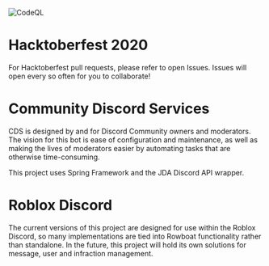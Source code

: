 ![CodeQL](https://github.com/misterveiga/rdss/workflows/CodeQL/badge.svg?branch=master)
# Hacktoberfest 2020
For Hacktoberfest pull requests, please refer to open Issues. Issues will open every so often for you to collaborate!

# Community Discord Services
CDS is designed by and for Discord Community owners and moderators.
The vision for this bot is ease of configuration and maintenance, as well as making the lives of moderators easier by automating tasks that are otherwise time-consuming.

This project uses Spring Framework and the JDA Discord API wrapper.

# Roblox Discord
The current versions of this project are designed for use within the Roblox Discord, so many implementations are tied into Rowboat functionality rather than standalone.
In the future, this project will hold its own solutions for message, user and infraction management.

